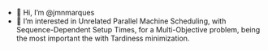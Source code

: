 - 👋 Hi, I’m @jmnmarques
- 👀 I’m interested in Unrelated Parallel Machine Scheduling, with Sequence-Dependent Setup Times, for a Multi-Objective problem, being the most important the with Tardiness minimization.
